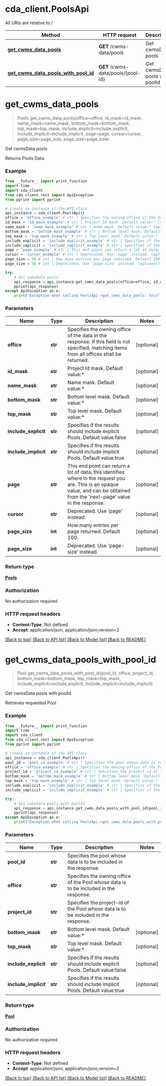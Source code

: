 # cda_client.PoolsApi

All URIs are relative to */*

Method | HTTP request | Description
------------- | ------------- | -------------
[**get_cwms_data_pools**](PoolsApi.md#get_cwms_data_pools) | **GET** /cwms-data/pools | Get cwmsData pools
[**get_cwms_data_pools_with_pool_id**](PoolsApi.md#get_cwms_data_pools_with_pool_id) | **GET** /cwms-data/pools/{pool-id} | Get cwmsData pools with poolId

# **get_cwms_data_pools**
> Pools get_cwms_data_pools(office=office, id_mask=id_mask, name_mask=name_mask, bottom_mask=bottom_mask, top_mask=top_mask, include_explicit=include_explicit, include_implicit=include_implicit, page=page, cursor=cursor, page_size=page_size, page_size=page_size)

Get cwmsData pools

Returns Pools Data

### Example
```python
from __future__ import print_function
import time
import cda_client
from cda_client.rest import ApiException
from pprint import pprint

# create an instance of the API class
api_instance = cda_client.PoolsApi()
office = 'office_example' # str | Specifies the owning office of the data in the response. If this field is not specified, matching items from all offices shall be returned. (optional)
id_mask = 'id_mask_example' # str | Project Id mask. Default value:* (optional)
name_mask = 'name_mask_example' # str | Name mask. Default value:* (optional)
bottom_mask = 'bottom_mask_example' # str | Bottom level mask. Default value:* (optional)
top_mask = 'top_mask_example' # str | Top level mask. Default value:* (optional)
include_explicit = 'include_explicit_example' # str | Specifies if the results should include explicit Pools. Default value:false (optional)
include_implicit = 'include_implicit_example' # str | Specifies if the results should include implicit Pools. Default value:true (optional)
page = 'page_example' # str | This end point can return a lot of data, this identifies where in the request you are. This is an opaque value, and can be obtained from the 'next-page' value in the response. (optional)
cursor = 'cursor_example' # str | Deprecated. Use 'page' instead. (optional)
page_size = 56 # int | How many entries per page returned. Default 100. (optional)
page_size = 56 # int | Deprecated. Use 'page-size' instead. (optional)

try:
    # Get cwmsData pools
    api_response = api_instance.get_cwms_data_pools(office=office, id_mask=id_mask, name_mask=name_mask, bottom_mask=bottom_mask, top_mask=top_mask, include_explicit=include_explicit, include_implicit=include_implicit, page=page, cursor=cursor, page_size=page_size, page_size=page_size)
    pprint(api_response)
except ApiException as e:
    print("Exception when calling PoolsApi->get_cwms_data_pools: %s\n" % e)
```

### Parameters

Name | Type | Description  | Notes
------------- | ------------- | ------------- | -------------
 **office** | **str**| Specifies the owning office of the data in the response. If this field is not specified, matching items from all offices shall be returned. | [optional] 
 **id_mask** | **str**| Project Id mask. Default value:* | [optional] 
 **name_mask** | **str**| Name mask. Default value:* | [optional] 
 **bottom_mask** | **str**| Bottom level mask. Default value:* | [optional] 
 **top_mask** | **str**| Top level mask. Default value:* | [optional] 
 **include_explicit** | **str**| Specifies if the results should include explicit Pools. Default value:false | [optional] 
 **include_implicit** | **str**| Specifies if the results should include implicit Pools. Default value:true | [optional] 
 **page** | **str**| This end point can return a lot of data, this identifies where in the request you are. This is an opaque value, and can be obtained from the &#x27;next-page&#x27; value in the response. | [optional] 
 **cursor** | **str**| Deprecated. Use &#x27;page&#x27; instead. | [optional] 
 **page_size** | **int**| How many entries per page returned. Default 100. | [optional] 
 **page_size** | **int**| Deprecated. Use &#x27;page-size&#x27; instead. | [optional] 

### Return type

[**Pools**](Pools.md)

### Authorization

No authorization required

### HTTP request headers

 - **Content-Type**: Not defined
 - **Accept**: application/json, application/json;version=2

[[Back to top]](#) [[Back to API list]](../README.md#documentation-for-api-endpoints) [[Back to Model list]](../README.md#documentation-for-models) [[Back to README]](../README.md)

# **get_cwms_data_pools_with_pool_id**
> Pool get_cwms_data_pools_with_pool_id(pool_id, office, project_id, bottom_mask=bottom_mask, top_mask=top_mask, include_explicit=include_explicit, include_implicit=include_implicit)

Get cwmsData pools with poolId

Retrieves requested Pool

### Example
```python
from __future__ import print_function
import time
import cda_client
from cda_client.rest import ApiException
from pprint import pprint

# create an instance of the API class
api_instance = cda_client.PoolsApi()
pool_id = 'pool_id_example' # str | Specifies the pool whose data is to be included in the response.
office = 'office_example' # str | Specifies the owning office of the Pool whose data is to be included in the response.
project_id = 'project_id_example' # str | Specifies the project-id of the Pool whose data is to be included in the response.
bottom_mask = 'bottom_mask_example' # str | Bottom level mask. Default value:* (optional)
top_mask = 'top_mask_example' # str | Top level mask. Default value:* (optional)
include_explicit = 'include_explicit_example' # str | Specifies if the results should include explicit Pools. Default value:false (optional)
include_implicit = 'include_implicit_example' # str | Specifies if the results should include implicit Pools. Default value:true (optional)

try:
    # Get cwmsData pools with poolId
    api_response = api_instance.get_cwms_data_pools_with_pool_id(pool_id, office, project_id, bottom_mask=bottom_mask, top_mask=top_mask, include_explicit=include_explicit, include_implicit=include_implicit)
    pprint(api_response)
except ApiException as e:
    print("Exception when calling PoolsApi->get_cwms_data_pools_with_pool_id: %s\n" % e)
```

### Parameters

Name | Type | Description  | Notes
------------- | ------------- | ------------- | -------------
 **pool_id** | **str**| Specifies the pool whose data is to be included in the response. | 
 **office** | **str**| Specifies the owning office of the Pool whose data is to be included in the response. | 
 **project_id** | **str**| Specifies the project-id of the Pool whose data is to be included in the response. | 
 **bottom_mask** | **str**| Bottom level mask. Default value:* | [optional] 
 **top_mask** | **str**| Top level mask. Default value:* | [optional] 
 **include_explicit** | **str**| Specifies if the results should include explicit Pools. Default value:false | [optional] 
 **include_implicit** | **str**| Specifies if the results should include implicit Pools. Default value:true | [optional] 

### Return type

[**Pool**](Pool.md)

### Authorization

No authorization required

### HTTP request headers

 - **Content-Type**: Not defined
 - **Accept**: application/json, application/json;version=2

[[Back to top]](#) [[Back to API list]](../README.md#documentation-for-api-endpoints) [[Back to Model list]](../README.md#documentation-for-models) [[Back to README]](../README.md)

